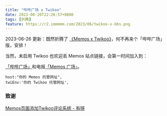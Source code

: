 ```yaml
---
title: "哔哔广场 x Twikoo"
date: 2023-06-26T22:26:57+0800
tags: [折腾]
feature: https://r2.immmmm.com/2023/06/twikoo-x-bbs.png
---
```


2023-06-26 更新：既然折腾了 [《Memos x Twikoo》](https://immmmm.com/memos-with-twikoo/)，何不再来个「哔哔广场」版，安排！

当然，未启用 Twikoo 也欢迎丢 Memos 站点链接，会第一时间加入到：

[「哔哔广场」](https://immmmm.com/bbs/)和电报[「Memos 广场」](https://t.me/memos_bbs)。

<!--more-->

```
host:"你的 Memos 托管网址",
twiEnv:'你的 Twikoo 托管网址',
```

### 致谢

[Memos页面添加Twikoo评论系统 - 有呀](https://nuoea.com/memos-twikoo/) 